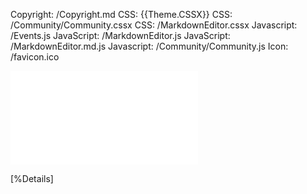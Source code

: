 ﻿Copyright: /Copyright.md
CSS: {{Theme.CSSX}}
CSS: /Community/Community.cssx
CSS: /MarkdownEditor.cssx
Javascript: /Events.js
JavaScript: /MarkdownEditor.js
JavaScript: /MarkdownEditor.md.js
Javascript: /Community/Community.js
Icon: /favicon.ico

![Menu](Menu.md)

<main>

[%Details]

</main>
